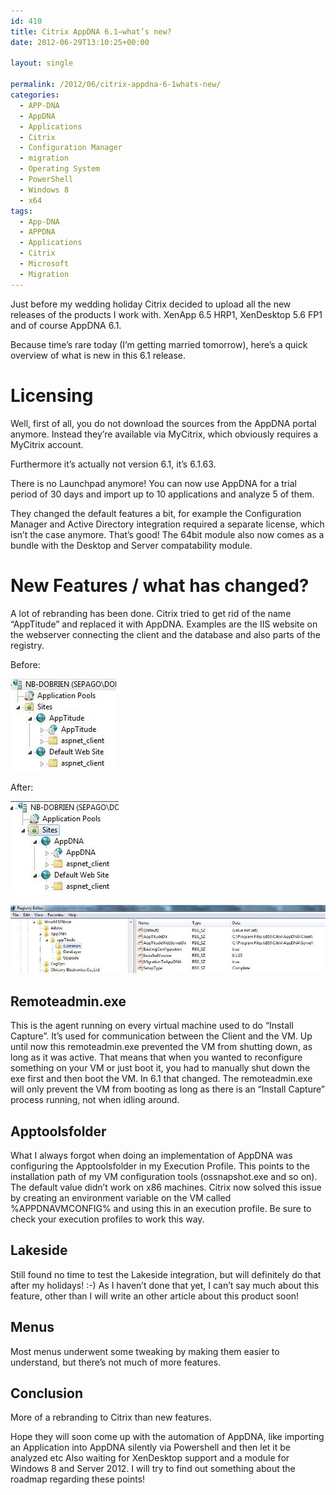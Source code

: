 ```yaml
---
id: 410
title: Citrix AppDNA 6.1–what’s new?
date: 2012-06-29T13:10:25+00:00

layout: single

permalink: /2012/06/citrix-appdna-6-1whats-new/
categories:
  - APP-DNA
  - AppDNA
  - Applications
  - Citrix
  - Configuration Manager
  - migration
  - Operating System
  - PowerShell
  - Windows 8
  - x64
tags:
  - App-DNA
  - APPDNA
  - Applications
  - Citrix
  - Microsoft
  - Migration
---
```

Just before my wedding holiday Citrix decided to upload all the new releases of the products I work with.
XenApp 6.5 HRP1, XenDesktop 5.6 FP1 and of course AppDNA 6.1.

Because time’s rare today (I’m getting married tomorrow), here’s a quick overview of what is new in this 6.1 release.

# Licensing

Well, first of all, you do not download the sources from the AppDNA portal anymore. Instead they’re available via MyCitrix, which obviously requires a MyCitrix account.

Furthermore it’s actually not version 6.1, it’s 6.1.63.

There is no Launchpad anymore! You can now use AppDNA for a trial period of 30 days and import up to 10 applications and analyze 5 of them.

They changed the default features a bit, for example the Configuration Manager and Active Directory integration required a separate license, which isn’t the case anymore. That’s good!
The 64bit module also now comes as a bundle with the Desktop and Server compatability module.

# New Features / what has changed?

A lot of rebranding has been done. Citrix tried to get rid of the name “AppTitude” and replaced it with AppDNA. Examples are the IIS website on the webserver connecting the client and the database and also parts of the registry.

Before:

![before update](/media/2012/06/IIS_beforeUpdate.jpg "IIS_beforeUpdate")

After:

![IIS after update](/media/2012/06/IIS_afterUpdate.jpg "IIS_afterUpdate")

![updated registry](/media/2012/06/update_registry.jpg "update_registry")

## Remoteadmin.exe

This is the agent running on every virtual machine used to do “Install Capture”. It’s used for communication between the Client and the VM.
Up until now this remoteadmin.exe prevented the VM from shutting down, as long as it was active. That means that when you wanted to reconfigure something on your VM or just boot it, you had to manually shut down the exe first and then boot the VM. In 6.1 that changed. The remoteadmin.exe will only prevent the VM from booting as long as there is an “Install Capture” process running, not when idling around.

## Apptoolsfolder

What I always forgot when doing an implementation of AppDNA was configuring the Apptoolsfolder in my Execution Profile. This points to the installation path of my VM configuration tools (ossnapshot.exe and so on).
The default value didn’t work on x86 machines.
Citrix now solved this issue by creating an environment variable on the VM called %APPDNAVMCONFIG% and using this in an execution profile.
Be sure to check your execution profiles to work this way.

## Lakeside

Still found no time to test the Lakeside integration, but will definitely do that after my holidays! :-)
As I haven’t done that yet, I can’t say much about this feature, other than I will write an other article about this product soon!

## Menus

Most menus underwent some tweaking by making them easier to understand, but there’s not much of more features.

## Conclusion

More of a rebranding to Citrix than new features.

Hope they will soon come up with the automation of AppDNA, like importing an Application into AppDNA silently via Powershell and then let it be analyzed etc
Also waiting for XenDesktop support and a module for Windows 8 and Server 2012. I will try to find out something about the roadmap regarding these points!




